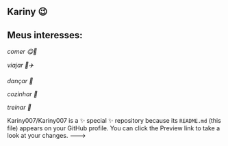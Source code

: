 ## Kariny 😉

## Meus interesses:
_comer 😋🍕_

_viajar 🛫✈️_

_dançar 👯_

_cozinhar 🍳_

_treinar 🏃_


Kariny007/Kariny007 is a ✨ special ✨ repository because its `README.md` (this file) appears on your GitHub profile.
You can click the Preview link to take a look at your changes.
--->
